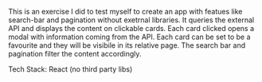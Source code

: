 This is an exercise I did to test myself to create an app with featues like search-bar and pagination without exetrnal libraries. 
It queries the external API and displays the content on clickable cards. Each card clicked opens a modal with information coming from the API.
Each card can be set to be a favourite and they will be visibile in its relative page.
The search bar and pagination filter the content accordingly.

Tech Stack: React (no third party libs)
